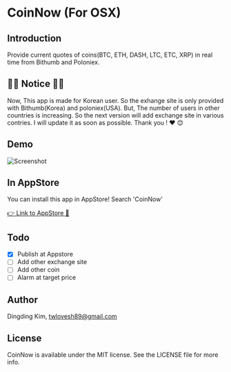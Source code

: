 CoinNow (For OSX)
===================

## Introduction

Provide current quotes of coins(BTC, ETH, DASH, LTC, ETC, XRP) in real time from Bithumb and Poloniex.


## 🔔🌟 Notice 🌟🔔

Now, This app is made for Korean user. So the exhange site is only provided with Bithumb(Korea) and poloniex(USA).
But, The number of users in other countries is increasing.
So the next version will add exchange site in various contries.
I will update it as soon as  possible. Thank you ! ❤ 😊


## Demo

![Screenshot](https://github.com/DingdingKim/CoinNow/blob/master/ScreenShot/screenshot.png)

## In AppStore
You can install this app in AppStore! Search 'CoinNow'

[👉 Link to AppStore 🍎](https://itunes.apple.com/kr/app/coinnow-%EC%8B%A4%EC%8B%9C%EA%B0%84-%EC%BD%94%EC%9D%B8-%EA%B0%80%EA%B2%A9-%EC%A0%95%EB%B3%B4/id1255102809?mt=12)

## Todo
- [x] Publish at Appstore
- [ ] Add other exchange site
- [ ] Add other coin
- [ ] Alarm at target price

## Author

Dingding Kim, twlovesh89@gmail.com

## License

CoinNow is available under the MIT license. See the LICENSE file for more info.
